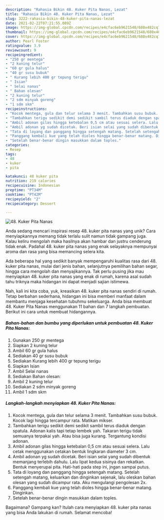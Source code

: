 ```yaml
---
description: "Rahasia Bikin 48. Kuker Pita Nanas, Lezat"
title: "Rahasia Bikin 48. Kuker Pita Nanas, Lezat"
slug: 3222-rahasia-bikin-48-kuker-pita-nanas-lezat
date: 2021-02-22T07:21:55.089Z
image: https://img-global.cpcdn.com/recipes/e4cfac6eb9621548/680x482cq70/48-kuker-pita-nanas-foto-resep-utama.jpg
thumbnail: https://img-global.cpcdn.com/recipes/e4cfac6eb9621548/680x482cq70/48-kuker-pita-nanas-foto-resep-utama.jpg
cover: https://img-global.cpcdn.com/recipes/e4cfac6eb9621548/680x482cq70/48-kuker-pita-nanas-foto-resep-utama.jpg
author: Pearl Foster
ratingvalue: 3.9
reviewcount: 9
recipeingredient:
- "250 gr mentega"
- "2 kuning telur"
- "60 gr gula halus"
- "40 gr susu bubuk"
- " Kurang lebih 400 gr tepung terigu"
- " Isian"
- " Selai nanas"
- " Bahan olesan"
- "2 kuning telur"
- "2 sdm minyak goreng"
- "1 sdm skm"
recipeinstructions:
- "Kocok mentega, gula dan telur selama 3 menit. Tambahkan susu bubuk. Kocok lagi hingga tercampur rata. Matikan mikser."
- "Tambahkan terigu sedikit demi sedikit sambil terus diaduk dengan spatula. Adonan kalis tapi tetap lembek yah. Takaran terigu tidak semuanya terpakai yah. Atau bisa juga kurang. Tergantung kondisi adonan."
- "Ambil adonan gilas hingga ketebalan 0,5 cm atau sesuai selera. Lalu cetak menggunakan cetakan bentuk lingkaran diameter 3 cm."
- "Ambil adonan yg sudah dicetak. Beri isian selai yang sudah dibentuk memanjang terlebih dahulu. Lalu lipat kedua sisinya dan rekatkan. Bentuk menyerupai pita. Hati-hati pada step ini, jngan sampai putus."
- "Tata di loyang dan panggang hingga setengah matang. Setelah setengah matang, keluarkan dan dinginkan sejenak, lalu oleskan bahan olesan yang sudah dicampur rata. Aku mengulangi pengolesan 2x."
- "Panggang kembali kue yang telah dioles hingga benar-benar matang. Dinginkan."
- "Setelah benar-benar dingin masukkan dalam toples."
categories:
- Resep
tags:
- 48
- kuker
- pita

katakunci: 48 kuker pita 
nutrition: 219 calories
recipecuisine: Indonesian
preptime: "PT34M"
cooktime: "PT42M"
recipeyield: "2"
recipecategory: Dessert

---
```



![48. Kuker Pita Nanas](https://img-global.cpcdn.com/recipes/e4cfac6eb9621548/680x482cq70/48-kuker-pita-nanas-foto-resep-utama.jpg)

Anda sedang mencari inspirasi resep 48. kuker pita nanas yang unik? Cara menyiapkannya memang tidak terlalu sulit namun tidak gampang juga. Kalau keliru mengolah maka hasilnya akan hambar dan justru cenderung tidak enak. Padahal 48. kuker pita nanas yang enak selayaknya mempunyai aroma dan rasa yang bisa memancing selera kita.

Ada beberapa hal yang sedikit banyak mempengaruhi kualitas rasa dari 48. kuker pita nanas, mulai dari jenis bahan, selanjutnya pemilihan bahan segar, hingga cara mengolah dan menyajikannya. Tak perlu pusing jika mau menyiapkan 48. kuker pita nanas yang enak di rumah, karena asal sudah tahu triknya maka hidangan ini dapat menjadi sajian istimewa.




Nah, kali ini kita coba, yuk, kreasikan 48. kuker pita nanas sendiri di rumah. Tetap berbahan sederhana, hidangan ini bisa memberi manfaat dalam membantu menjaga kesehatan tubuhmu sekeluarga. Anda bisa membuat 48. Kuker Pita Nanas menggunakan 11 bahan dan 7 langkah pembuatan. Berikut ini cara untuk membuat hidangannya.

<!--inarticleads1-->

##### Bahan-bahan dan bumbu yang diperlukan untuk pembuatan 48. Kuker Pita Nanas:

1. Gunakan 250 gr mentega
1. Siapkan 2 kuning telur
1. Ambil 60 gr gula halus
1. Sediakan 40 gr susu bubuk
1. Sediakan  Kurang lebih 400 gr tepung terigu
1. Siapkan  Isian
1. Ambil  Selai nanas
1. Sediakan  Bahan olesan:
1. Ambil 2 kuning telur
1. Sediakan 2 sdm minyak goreng
1. Ambil 1 sdm skm




<!--inarticleads2-->

##### Langkah-langkah menyiapkan 48. Kuker Pita Nanas:

1. Kocok mentega, gula dan telur selama 3 menit. Tambahkan susu bubuk. Kocok lagi hingga tercampur rata. Matikan mikser.
1. Tambahkan terigu sedikit demi sedikit sambil terus diaduk dengan spatula. Adonan kalis tapi tetap lembek yah. Takaran terigu tidak semuanya terpakai yah. Atau bisa juga kurang. Tergantung kondisi adonan.
1. Ambil adonan gilas hingga ketebalan 0,5 cm atau sesuai selera. Lalu cetak menggunakan cetakan bentuk lingkaran diameter 3 cm.
1. Ambil adonan yg sudah dicetak. Beri isian selai yang sudah dibentuk memanjang terlebih dahulu. Lalu lipat kedua sisinya dan rekatkan. Bentuk menyerupai pita. Hati-hati pada step ini, jngan sampai putus.
1. Tata di loyang dan panggang hingga setengah matang. Setelah setengah matang, keluarkan dan dinginkan sejenak, lalu oleskan bahan olesan yang sudah dicampur rata. Aku mengulangi pengolesan 2x.
1. Panggang kembali kue yang telah dioles hingga benar-benar matang. Dinginkan.
1. Setelah benar-benar dingin masukkan dalam toples.




Bagaimana? Gampang kan? Itulah cara menyiapkan 48. kuker pita nanas yang bisa Anda lakukan di rumah. Selamat mencoba!

